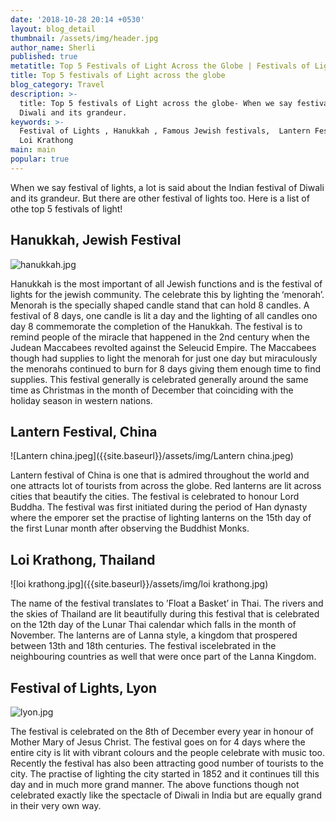 ```yaml
---
date: '2018-10-28 20:14 +0530'
layout: blog_detail
thumbnail: /assets/img/header.jpg
author_name: Sherli
published: true
metatitle: Top 5 Festivals of Light Across the Globe | Festivals of Light - Toknowisgood
title: Top 5 festivals of Light across the globe
blog_category: Travel
description: >-
  title: Top 5 festivals of Light across the globe- When we say festival of lights, a lot is said about the Indian festival of
  Diwali and its grandeur.
keywords: >-
  Festival of Lights , Hanukkah , Famous Jewish festivals,  Lantern Festival ,
  Loi Krathong
main: main
popular: true
---
```


When we say festival of lights, a lot is said about the Indian festival of Diwali and its grandeur. But there are other festival of lights too. Here is a list of othe top 5 festivals of light!

## Hanukkah, Jewish Festival

![hanukkah.jpg]({{site.baseurl}}/assets/img/hanukkah.jpg)

Hanukkah is the most important of all Jewish functions and is the festival of lights for the jewish community. The celebrate this by lighting the ‘menorah’. Menorah is the specially shaped candle stand that can hold 8 candles. A festival of 8 days, one candle is lit a day and the lighting of all candles ono day 8 commemorate the completion of the Hanukkah. The festival is to remind people of the miracle that happened in the 2nd century when the Judean Maccabees revolted against the Seleucid Empire. The Maccabees though had supplies to light the menorah for just one day but miraculously the menorahs continued to burn for 8 days giving them enough time to find supplies. This festival generally is celebrated generally around the same time as Christmas in the month of December that coinciding with the holiday season in western nations.

## Lantern Festival, China

![Lantern china.jpeg]({{site.baseurl}}/assets/img/Lantern china.jpeg)

Lantern festival of China is one that is admired throughout the world and one attracts lot of tourists from across the globe. Red lanterns are lit across cities that beautify the cities. The festival is celebrated to honour Lord Buddha. The festival was first initiated during the period of Han dynasty where the emporer set the practise of lighting lanterns on the 15th day of the first Lunar month after observing the Buddhist Monks.

## Loi Krathong, Thailand

![loi krathong.jpg]({{site.baseurl}}/assets/img/loi krathong.jpg)

The name of the festival translates to ’Float a Basket’ in Thai. The rivers and the skies of Thailand are lit beautifully during this festival that is celebrated on the 12th day of the Lunar Thai calendar which falls in the month of November. The lanterns are of Lanna style, a kingdom that prospered between 13th and 18th centuries. The festival iscelebrated in the neighbouring countries as well that were once part of the Lanna Kingdom.

## Festival of Lights, Lyon

![lyon.jpg]({{site.baseurl}}/assets/img/lyon.jpg)

The festival is celebrated on the 8th of December every year in honour of Mother Mary of Jesus Christ. The festival goes on for 4 days where the entire city is lit with vibrant colours and the people celebrate with music too. Recently the festival has also been attracting good number of tourists to the city. The practise of lighting the city started in 1852 and it continues till this day and in much more grand manner.
The above functions though not celebrated exactly like the spectacle of Diwali in India but are equally grand in their very own way.
